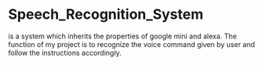 # Speech_Recognition_System
is a system which inherits the properties of google mini and alexa. The function of my project is to recognize the voice command given by user and follow the instructions  accordingly.
